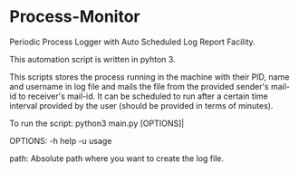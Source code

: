 # Process-Monitor
Periodic Process Logger with Auto Scheduled Log Report Facility.

This automation script is written in pyhton 3.

This scripts stores the process running in the machine with their PID, name and username in log file and mails the file from the provided sender's mail-id to receiver's mail-id.
It can be scheduled to run after a certain time interval provided by the user (should be provided in terms of minutes).

To run the script:
python3 main.py [OPTIONS]|<path>
 
 OPTIONS:
  -h     help
  -u     usage
  
 path:
  Absolute path where you want to create the log file.
